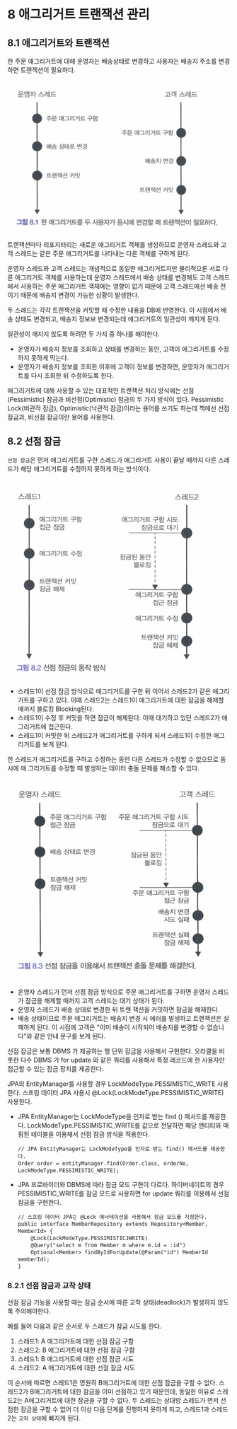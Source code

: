 # 8 애그리거트 트랜잭션 관리

## 8.1 애그리거트와 트랜잭션
한 주문 애그리거트에 대해 운영자는 배송상태로 변경하고 사용자는 배송지 주소를 변경하면 트랜잭션이 필요하다.

<img src="./그림 8.1.png">

트랜잭션마다 리포지터리는 새로운 애그리거트 객체를 생성하므로 운영자 스레드와 고객 스레드는 같은 주문 애그리거트를 나타내는 다른 객체를 구하게 된다.

운영자 스레드와 고객 스레드는 개념적으로 동일한 애그리거트지만 물리적으론 서로 다른 애그리거트 객체를 사용하는데 운영자 스레드에서 배송 상태를 변경해도 고객 스레드에서 사용하는 주문 애그리거트 객체에는 영향이 없기 때문에 고객 스레드에선 배송 전이기 때문에 배송지 변경이 가능한 상황이 발생한다.

두 스레드는 각각 트랜잭션을 커밋할 때 수정한 내용을 DB에 반영한다. 이 시점에서 배송 상태도 변경되고, 배송지 정보보 변경되는데 애그리거트의 일관성이 깨지게 된다.

일관성이 깨지지 않도록 하려면 두 가지 중 하나를 해야한다.
* 운영자가 배송지 정보를 조회하고 상태를 변경하는 동안, 고객이 애그리거트를 수정하지 못하게 막는다.
* 운영자가 배송지 정보를 조회한 이후에 고객이 정보를 변경하면, 운영자가 애그리거트를 다시 조회한 뒤 수정하도록 한다.

애그리거트에 대해 사용할 수 있는 대표적인 트랜잭션 처리 방식에는 선점(Pessimistic) 잠금과
비선점(Optimistic) 잠금의 두 가지 방식이 있다. Pessimistic Lock(비관적 잠금), Optimistic(낙관적 잠금)이라는 용어를 쓰기도 하는데 책에선 선점 잠금과, 비선점 잠금이란 용어를 사용한다.

## 8.2 선점 잠금
`선점 잠금`은 먼저 애그리거트를 구한 스레드가 애그리거트 사용이 끝날 때까지 다른 스레드가 해당 애그리거트를 수정하지 못하게 하는 방식이다.

<img src="./그림 8.2.png">

* 스레드1이 선점 잠금 방식으로 애그리거트를 구한 뒤 이어서 스레드2가 같은 애그리거트를 구하고 있다. 이때 스레드2는 스레드1이 애그리거트에 대한 잠금을 해제할 때까지 블로킹 Blocking된다.
* 스레드1이 수정 후 커밋을 하면 잠금이 해제된다. 이때 대기하고 있던 스레드2가 애그리거트에 접근한다.
* 스레드1이 커밋한 뒤 스레드2가 애그리거트를 구하게 되서 스레드1이 수정한 애그리거트를 보게 된다.

한 스레드가 애그리거트를 구하고 수정하는 동안 다른 스레드가 수정할 수 없으므로 동시에 애
그리거트를 수정할 때 발생하는 데이터 충돌 문제를 해소할 수 있다.

<img src="./그림 8.3.png">

* 운영자 스레드가 먼저 선점 잠금 방식으로 주문 애그리거트를 구하면 운영자 스레드가 잠금을
해제할 때까지 고객 스레드는 대기 상태가 된다.
* 운영자 스레드가 배송 상태로 변경한 뒤 트랜 잭션을 커밋하면 잠금을 해제한다.
* 배송 상태이므로 주문 애그리거트는 배송지 변경 시 에러를 발생하고 트랜잭션은 실패하게 된다. 이 시점에 고객은 "이미 배송이 시작되어 배송지를 변경할 수 없습니다"와 같은 안내 문구를 보게 된다.

선점 잠금은 보통 DBMS 가 제공하는 행 단위 잠금을 사용해서 구현한다. 오라클을 비롯한 다수 DBMS 가 for update 와 같은 쿼리를 사용해서 특정 레코드에 한 사용자만 접근할 수 있는 잠금 장치를 제공한다.

JPA의 EntityManager를 사용할 경우 LockModeType.PESSIMISTIC_WRITE 사용한다. 스프링 데이터 JPA 사용시 @Lock(LockModeType.PESSIMISTIC_WRITE) 사용한다.
* JPA EntityManager는 LockModeType을 인자로 받는 find () 메서드를 제공한다.
LockModeType.PESSIMISTIC_WRITE를 값으로 전달하면 해당 엔티티와 매핑된 테이블을
이용해서 선점 잠금 방식을 적용한다.
    ```
    // JPA EntityManager는 LockModeType을 인자로 받는 find() 메서드를 제공한다.
    Order order = entityManager.find(Order.class, orderNo, LockModeType.PESSIMISTIC_WRITE);
    ```
* JPA 프로바이더와 DBMS에 따라 잠금 모드 구현이 다르다. 하이버네이트의 경우 PESSIMISTIC_WRITE를 잠금 모드로 사용하면 for update 쿼리를 이용해서 선점 잠금을 구현한다.
    ```
    // 스프링 데이터 JPA는 @Lock 애너테이션을 사용해서 잠금 모드를 지정한다.
    public interface MemberRepository extends Repository<Member, MemberId> {
        @Lock(LockModeType.PESSIMISTICJWRITE)
        @Query("select m from Member m where m.id = :id")
        Optional<Member> findByIdForUpdate(@Param("id") MemberId memberId);
    }
    ```

### 8.2.1 선점 잠금과 교착 상태
선점 잠금 기능을 사용할 때는 잠금 순서에 따른 교착 상태(deadlock)가 발생하지 않도록 주의해야한다.

예를 들어 다음과 같은 순서로 두 스레드가 잠금 시도를 한다.
1. 스레드1: A 애그리거트에 대한 선점 잠금 구함
2. 스레드2: B 애그리거트에 대한 선점 잠금 구함
3. 스레드1: B 애그리거트에 대한 선점 잠금 시도
4. 스레드2: A 애그리거트에 대한 선점 잠금 시도

이 순서에 따르면 스레드1은 영원히 B애그리거트에 대한 선점 잠금을 구할 수 없다. 스레드2가 B애그리거트에 대한 잠금을 이미 선점하고 있기 때문인데, 동일한 이유로 스레드2는 A애그리거트에 대한 잠금을 구할 수 없다. 두 스레드는 상대방 스레드가 먼저 선점한 잠금을 구할 수 없어 더 이상 다음 단계를 진행하지 못하게 되고, 스레드1과 스레드2는 `교착 상태`에 빠지게 된다.